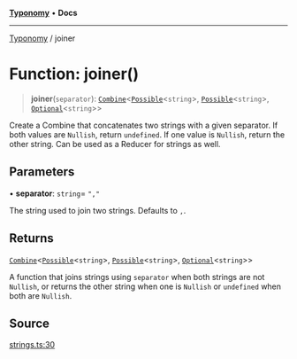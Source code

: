 [**Typonomy**](../README.md) • **Docs**

***

[Typonomy](../globals.md) / joiner

# Function: joiner()

> **joiner**(`separator`): [`Combine`](../type-aliases/Combine.md)\<[`Possible`](../type-aliases/Possible.md)\<`string`\>, [`Possible`](../type-aliases/Possible.md)\<`string`\>, [`Optional`](../type-aliases/Optional.md)\<`string`\>\>

Create a Combine that concatenates two strings with a given separator.
If both values are `Nullish`, return `undefined`.
If one value is `Nullish`, return the other string.
Can be used as a Reducer for strings as well.

## Parameters

• **separator**: `string`= `","`

The string used to join two strings. Defaults to `,`.

## Returns

[`Combine`](../type-aliases/Combine.md)\<[`Possible`](../type-aliases/Possible.md)\<`string`\>, [`Possible`](../type-aliases/Possible.md)\<`string`\>, [`Optional`](../type-aliases/Optional.md)\<`string`\>\>

A function that joins strings using `separator` when both strings are not `Nullish`,
  or returns the other string when one is `Nullish`
  or `undefined` when both are `Nullish`.

## Source

[strings.ts:30](https://github.com/softcraft-development/typonomy/blob/cee340f062935faae6d8d20bbf994df4a652481c/src/strings.ts#L30)
